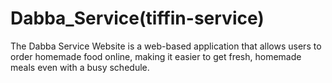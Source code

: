 # Dabba_Service(tiffin-service)
The Dabba Service Website is a web-based application that allows users to order homemade food online, making it easier to get fresh, homemade meals even with a busy schedule.
